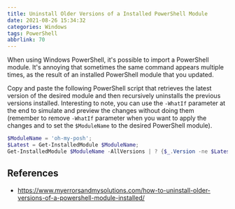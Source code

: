 ```yaml
---
title: Uninstall Older Versions of a Installed PowerShell Module
date: 2021-08-26 15:34:32
categories: Windows
tags: PowerShell
abbrlink: 70
---
```

When using Windows PowerShell, it's possible to import a PowerShell module. It's annoying that sometimes the same command appears multiple times, as the result of an installed PowerShell module that you updated.

Copy and paste the following PowerShell script that retrieves the latest version of the desired module and then recursively uninstalls the previous versions installed. Interesting to note, you can use the `-WhatIf` parameter at the end to simulate and preview the changes without doing them (remember to remove `-WhatIf` parameter when you want to apply the changes and to set the `$ModuleName` to the desired PowerShell module).

```powershell
$ModuleName = 'oh-my-posh';
$Latest = Get-InstalledModule $ModuleName; 
Get-InstalledModule $ModuleName -AllVersions | ? {$_.Version -ne $Latest.Version} | Uninstall-Module -WhatIf
```

## References

- https://www.myerrorsandmysolutions.com/how-to-uninstall-older-versions-of-a-powershell-module-installed/
